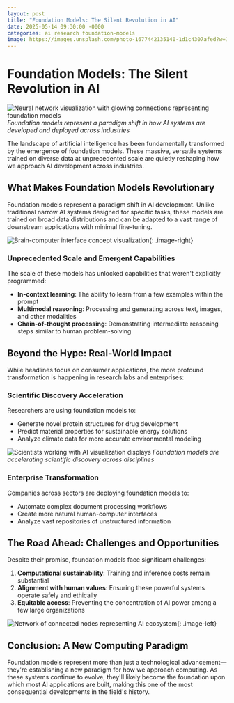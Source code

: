 ```yaml
---
layout: post
title: "Foundation Models: The Silent Revolution in AI"
date: 2025-05-14 09:30:00 -0000
categories: ai research foundation-models
image: https://images.unsplash.com/photo-1677442135140-1d1c4307afed?w=1200&h=600&crop=entropy&fit=crop
---
```


# Foundation Models: The Silent Revolution in AI

![Neural network visualization with glowing connections representing foundation models](https://images.unsplash.com/photo-1677442135140-1d1c4307afed?w=1200&h=600&crop=entropy&fit=crop)
*Foundation models represent a paradigm shift in how AI systems are developed and deployed across industries*

The landscape of artificial intelligence has been fundamentally transformed by the emergence of foundation models. These massive, versatile systems trained on diverse data at unprecedented scale are quietly reshaping how we approach AI development across industries.

## What Makes Foundation Models Revolutionary

Foundation models represent a paradigm shift in AI development. Unlike traditional narrow AI systems designed for specific tasks, these models are trained on broad data distributions and can be adapted to a vast range of downstream applications with minimal fine-tuning.

![Brain-computer interface concept visualization](https://images.unsplash.com/photo-1581094794329-c8112a89f47e?w=800&h=500&crop=entropy&fit=crop){: .image-right}

### Unprecedented Scale and Emergent Capabilities

The scale of these models has unlocked capabilities that weren't explicitly programmed:

- **In-context learning**: The ability to learn from a few examples within the prompt
- **Multimodal reasoning**: Processing and generating across text, images, and other modalities
- **Chain-of-thought processing**: Demonstrating intermediate reasoning steps similar to human problem-solving

## Beyond the Hype: Real-World Impact

While headlines focus on consumer applications, the more profound transformation is happening in research labs and enterprises:

### Scientific Discovery Acceleration

Researchers are using foundation models to:
- Generate novel protein structures for drug development
- Predict material properties for sustainable energy solutions
- Analyze climate data for more accurate environmental modeling

![Scientists working with AI visualization displays](https://images.unsplash.com/photo-1581093458791-9a7b2202a3e9?w=800&h=500&crop=entropy&fit=crop)
*Foundation models are accelerating scientific discovery across disciplines*

### Enterprise Transformation

Companies across sectors are deploying foundation models to:
- Automate complex document processing workflows
- Create more natural human-computer interfaces
- Analyze vast repositories of unstructured information

## The Road Ahead: Challenges and Opportunities

Despite their promise, foundation models face significant challenges:

1. **Computational sustainability**: Training and inference costs remain substantial
2. **Alignment with human values**: Ensuring these powerful systems operate safely and ethically
3. **Equitable access**: Preventing the concentration of AI power among a few large organizations

![Network of connected nodes representing AI ecosystem](https://images.unsplash.com/photo-1639322537228-f710d846310a?w=800&h=500&crop=entropy&fit=crop){: .image-left}

## Conclusion: A New Computing Paradigm

Foundation models represent more than just a technological advancement—they're establishing a new paradigm for how we approach computing. As these systems continue to evolve, they'll likely become the foundation upon which most AI applications are built, making this one of the most consequential developments in the field's history.
